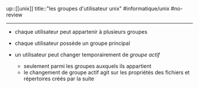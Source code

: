 up::[[unix]]
title::"les groupes d'utilisateur unix"
#informatique/unix #no-review 

----

 - chaque utilisateur peut appartenir à plusieurs groupes
 - chaque utilisateur possède un groupe principal


 - un utilisateur peut changer temporairement de *groupe actif*
     - seulement parmi les groupes auxquels ils appartient
     - le changement de groupe actif agit sur les propriétés des fichiers et répertoires créés par la suite



